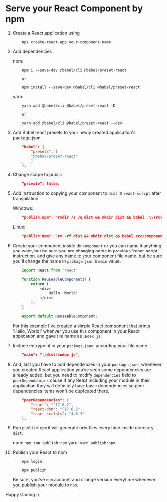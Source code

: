 # Serve your React Component by npm

1. Create a React application using

    ```
        npx create-react-app your-component-name
    ```

2. Add dependencies

    npm:

    ```
        npm i --save-dev @babel/cli @babel/preset-react
        
        or

        npm install --save-dev @babel/cli @babel/preset-react
    ```

    yarn:
    
    ```
        yarn add @babel/cli @babel/preset-react -D

        or 

        yarn add @babel/cli @babel/preset-react --dev
    ```

3. Add Babel react presets to your newly created application's package.json

    ```json
        "babel": {
            "presets": [
            "@babel/preset-react"
            ]
        },
    ```

4. Change scope to public

    ```json
        "private": false,
    ```

5. Add instruction to copying your component to `dist` in `react-script` after transpilation

    Windows:

    ```json
        "publish:npm": "rmdir /s /q dist && mkdir dist && babel .\\src\\component -d dist --copy-files"
    ```

    Linux:
    ```json
        "publish:npm": "rm -rf dist && mkdir dist && babel src/component -d dist --copy-files"
    ```

6. Create your component inside dir `component` or you can name it anything you want, but be sure you are changing name in previous 'react-script' instruction. and give any name to your component file name. but be sure you'll change the name in `package.json`'s `main` value.

    ```js
        import React from 'react'

        function ReuseableComponent() {
            return (
                <div>
                    Hello, World!
                </div>
            );
        }

        export default ReuseableComponent;
    ```
    For this example I've created a simple React component that prints 'Hello, World!' whenver you use this component in your React application and gave file name as `index.js`.

7. Include entrypoint in your `package.json`, according your file name.

    ```json
        "main": "./dist/index.js",
    ```

8. And, last you have to add dependencies in your `package.json`, whenever you created React application you've seen some dependencies are already added, but you need to modify `dependencies` field to `peerDependencies` cause if any React including your module in their application they will definitely have basic dependencies so peer dependencies items won't be duplicated there.

    ```json
        "peerDependencies": {
            "react": "^17.0.2",
            "react-dom": "^17.0.2",
            "react-scripts": "4.0.3"
        },
    ```

9. Run `publish:npm` it will generate new files every time inside directory `dist`.

    npm:
        ```
            npm run publish:npm
        ```
    yarn:
        ```
            yarn publish:npm
        ```
10. Publish your React to npm

    ```
        npm login

        npm publish
    ```
    Be sure, you've `npm` account and change version everytime whenever you publish your module to `npm`.

Happy Coding :)